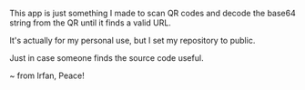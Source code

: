 This app is just something I made to scan QR codes and decode the base64 string from the QR until it finds a valid URL.

It's actually for my personal use, but I set my repository to public.

Just in case someone finds the source code useful.

~ from Irfan, Peace!
